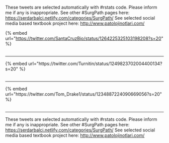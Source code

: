 

These tweets are selected automatically with #rstats code. Please inform me if any is inappropriate.
See other #SurgPath pages here: https://serdarbalci.netlify.com/categories/SurgPath/ 
See selected social media based textbook project here: http://www.patolojinotlari.com/

{% embed url="https://twitter.com/SantaCruzBio/status/1264225325103198208?s=20" %}<br>
<br>
<hr>
{% embed url="https://twitter.com/Turnitin/status/1249823702004400134?s=20" %}<br>
<br>
<hr>
{% embed url="https://twitter.com/Tom_Drake1/status/1234887224090669056?s=20" %}<br>
<br>
<hr>


These tweets are selected automatically with #rstats code. Please inform me if any is inappropriate.
See other #SurgPath pages here: https://serdarbalci.netlify.com/categories/SurgPath/ 
See selected social media based textbook project here: http://www.patolojinotlari.com/
